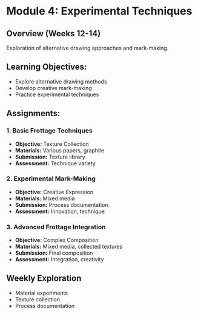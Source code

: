 # Module 4: Experimental Techniques

## Overview (Weeks 12-14)
Exploration of alternative drawing approaches and mark-making.

## Learning Objectives:
- Explore alternative drawing methods
- Develop creative mark-making
- Practice experimental techniques

## Assignments:

### 1. Basic Frottage Techniques
- **Objective:** Texture Collection
- **Materials:** Various papers, graphite
- **Submission:** Texture library
- **Assessment:** Technique variety

### 2. Experimental Mark-Making
- **Objective:** Creative Expression
- **Materials:** Mixed media
- **Submission:** Process documentation
- **Assessment:** Innovation, technique

### 3. Advanced Frottage Integration
- **Objective:** Complex Composition
- **Materials:** Mixed media, collected textures
- **Submission:** Final composition
- **Assessment:** Integration, creativity

## Weekly Exploration
- Material experiments
- Texture collection
- Process documentation